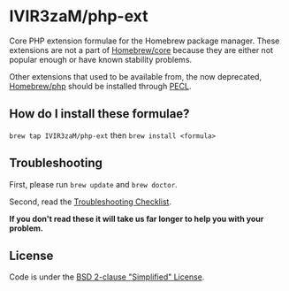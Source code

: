 # IVIR3zaM/php-ext
Core PHP extension formulae for the Homebrew package manager. These extensions are not a part of [Homebrew/core](https://github.com/Homebrew/homebrew-core/) because they are either not popular enough or have known stability problems.

Other extensions that used to be available from, the now deprecated, [Homebrew/php](https://github.com/Homebrew/homebrew-php/) should be installed through [PECL](https://pecl.php.net/).

## How do I install these formulae?
`brew tap IVIR3zaM/php-ext` then `brew install <formula>`

## Troubleshooting
First, please run `brew update` and `brew doctor`.

Second, read the [Troubleshooting Checklist](https://docs.brew.sh/Troubleshooting).

**If you don't read these it will take us far longer to help you with your problem.**

## License
Code is under the [BSD 2-clause "Simplified" License](https://github.com/Homebrew/homebrew-core/blob/master/LICENSE.txt).

